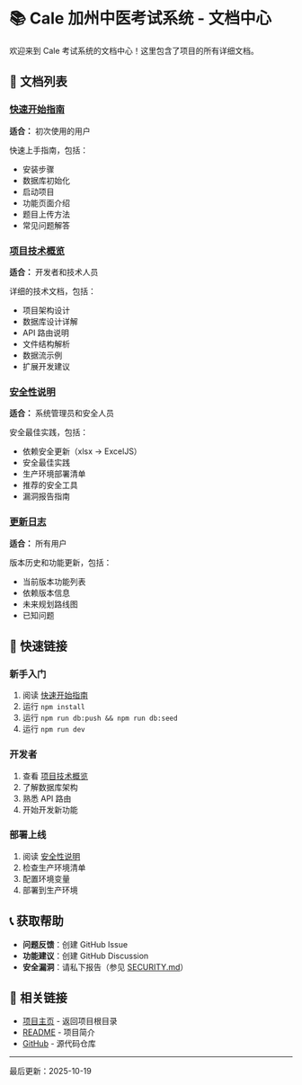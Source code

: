 # 📚 Cale 加州中医考试系统 - 文档中心

欢迎来到 Cale 考试系统的文档中心！这里包含了项目的所有详细文档。

## 📖 文档列表

### [快速开始指南](QUICK_START.md)
**适合：** 初次使用的用户

快速上手指南，包括：
- 安装步骤
- 数据库初始化
- 启动项目
- 功能页面介绍
- 题目上传方法
- 常见问题解答

### [项目技术概览](PROJECT_OVERVIEW.md)
**适合：** 开发者和技术人员

详细的技术文档，包括：
- 项目架构设计
- 数据库设计详解
- API 路由说明
- 文件结构解析
- 数据流示例
- 扩展开发建议

### [安全性说明](SECURITY.md)
**适合：** 系统管理员和安全人员

安全最佳实践，包括：
- 依赖安全更新（xlsx → ExcelJS）
- 安全最佳实践
- 生产环境部署清单
- 推荐的安全工具
- 漏洞报告指南

### [更新日志](CHANGELOG.md)
**适合：** 所有用户

版本历史和功能更新，包括：
- 当前版本功能列表
- 依赖版本信息
- 未来规划路线图
- 已知问题

## 🚀 快速链接

### 新手入门
1. 阅读 [快速开始指南](QUICK_START.md)
2. 运行 `npm install`
3. 运行 `npm run db:push && npm run db:seed`
4. 运行 `npm run dev`

### 开发者
1. 查看 [项目技术概览](PROJECT_OVERVIEW.md)
2. 了解数据库架构
3. 熟悉 API 路由
4. 开始开发新功能

### 部署上线
1. 阅读 [安全性说明](SECURITY.md)
2. 检查生产环境清单
3. 配置环境变量
4. 部署到生产环境

## 📞 获取帮助

- **问题反馈**：创建 GitHub Issue
- **功能建议**：创建 GitHub Discussion
- **安全漏洞**：请私下报告（参见 [SECURITY.md](SECURITY.md)）

## 🔗 相关链接

- [项目主页](../) - 返回项目根目录
- [README](../README.md) - 项目简介
- [GitHub](https://github.com) - 源代码仓库

---

最后更新：2025-10-19
